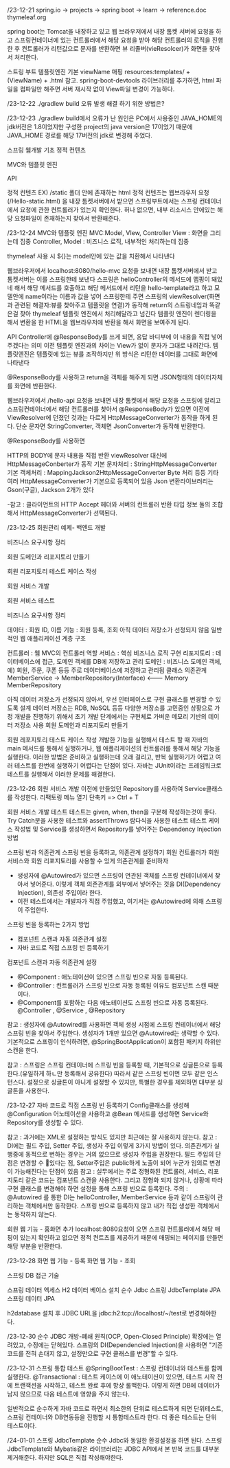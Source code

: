 /23-12-21 spring.io -> projects -> spring boot -> learn -> reference.doc thymeleaf.org

spring boot는 Tomcat을 내장하고 있고 웹 브라우저에서 내장 톰켓 서버에 요청을 하고 스프링컨테이너에 있는 컨트롤러에서 해당 요청을 받아 해당 컨트롤러의 로직을 진행한 후 컨트롤러가 리턴값으로 문자를 반환하면 뷰 리졸버(vieResolcer)가 화면을 찾아서 처리한다.

스트링 부트 템플릿엔진 기본 viewName 매핑
resources:templates/ +(ViewName) + .html
참고. spring-boot-devtools 라이브러리를 추가하면, html 파일을 컴파일만 해주면 서버 재시작 없이 View파일 변경이 가능하다.

/23-12-22 ./gradlew build 오류 발생 해결 하기 위한 방법은?

/23-12-23 ./gradlew build에서 오류가 난 원인은 PC에서 사용중인 JAVA_HOME의 jdk버전은 1.8이었지만 구성한 project의 java version은 17이었기 때문에 JAVA_HOME 경로를 해당 17버전의 jdk로 변경해 주었다.

스프링 웹개발 기초
정적 컨텐츠

MVC와 템플릿 엔진

API

정적 컨텐츠 EX) /static 폴더 안에 존재하는 html 정적 컨텐츠는 웹브라우저 요청 (/Hello-static.html) 을 내장 톰켓서버에서 받으면 스프링부트에서는 스프링 컨테이너에서 요청에 관한 컨트롤러가 있는지 확인한다. 허나 없으면, 내부 리소시스 안에있는 해당 요청파일이 존재하는지 찾아서 반환해준다.

/23-12-24 MVC와 템플릿 엔진 MVC:Model, VIew, Controller View : 화면을 그리는데 집중 Controller, Model : 비즈니스 로직, 내부적인 처리하는데 집중

thymeleaf 사용 시 ${}는 model안에 있는 값을 치환해서 나타낸다

웹브라우저에서 localhost:8080/hello-mvc 요청을 보내면 내장 톰켓서버에서 받고 톰켓서버는 이를 스프링한테 보낸다 스프링은 helloController의 메서드에 맵핑이 돼있네 해서 해당 메서드를 호출하고 해당 메서드에서 리턴을 hello-template라고 하고 모델안에 name이라는 이름과 값을 넣어 스프링한테 주면 스프링의 viewResolver(화면과 관련된 해결자:뷰를 찾아주고 템플릿을 연결)가 동작해 return의 스트링네임과 똑같은걸 찾아 thymeleaf 템플릿 엔진에서 처리해달라고 넘긴다 템플릿 엔진이 렌더링을 해서 변환을 한 HTML을 웹브라우저에 반환을 해서 화면을 보여주게 된다.

API Controller에 @ResponseBody를 쓰게 되면, 응답 바디부에 이 내용을 직접 넣어주겠다는 의미 이전 템플릿 엔진과의 차이는 View가 없이 문자가 그대로 내려간다. 템플릿엔진은 템플릿에 있는 뷰를 조작하지만 위 방식은 리턴한 데이터를 그대로 화면에 나타낸다

@ResponseBody를 사용하고 return을 객체를 해주게 되면 JSON형태의 데이터자체를 화면에 반환한다.

웹브라우저에서 /hello-api 요청을 보내면 내장 톰켓에서 해당 요청을 스프링에 알리고 스프링컨테이너에서 해당 컨트롤러를 찾아서 @ResponseBody가 있으면 이전에 ViewResolver에 던졌던 것과는 다르게 HttpMessageConverter가 동작을 하게 된다. 단순 문자면 StringConverter, 객체면 JsonConverter가 동작해 반환한다.

@ResponseBody를 사용하면

HTTP의 BODY에 문자 내용을 직접 반환
viewResolver 대신에 HttpMessageConberter가 동작
기본 문자처리 : StringHttpMessageConverter
기본 객체처리 : MappingJackson2HttpMessageConverter
Byte 처리 등등 기타 여러 HttpMessageConverter가 기본으로 등록되어 있음
Json 변환라이브러리는 Gson(구글), Jackson 2개가 있다

-참고 : 클라이언트의 HTTP Accept 헤더와 서버의 컨트롤러 반환 타입 정보 둘의 조합해서 HttpMessageConverter가 선택된다.

/23-12-25 회원관리 예제- 백엔드 개발

비즈니스 요구사항 정리

회원 도메인과 리포지토리 만들기

회원 리포지토리 테스트 케이스 작성

회원 서비스 개발

회원 서비스 테스트

비즈니스 요구사항 정리

데이터 : 회원 ID, 이름
기능 : 회원 등록, 조회
아직 데이터 저장소가 선정되지 않음
일반적인 웹 애플리케이션 계층 구조

컨트롤러 : 웹 MVC의 컨트롤러 역할
서비스 : 핵심 비즈니스 로직 구현
리포지토리 : 데이터베이스에 접근, 도메인 객체를 DB에 저장하고 관리
도메인 : 비즈니스 도메인 객체, 예) 회원, 주문, 쿠폰 등등 주로 데이터베이스에 저장하고 관리됨
클래스 의존관계 MemberService -> MemberRepository(Interface) <--- Memory MemberRepository

아직 데이터 저장소가 선정되지 않아서, 우선 인터페이스로 구현 클래스를 변경할 수 있도록 설계
데이터 저장소는 RDB, NoSQL 등등 다양한 저장소를 고민중인 상황으로 가정
개발을 진행하기 위해서 초기 개발 단계에서는 구현체로 가벼운 메모리 기반의 데이터 저장소 사용
회원 도메인과 리포지토리 만들기

회원 레포지토리 테스트 케이스 작성
개발한 기능을 실행해서 테스트 할 때 자바의 main 메서드를 통해서 실행하거나, 웹 애플리케이션의 컨트롤러를 통해서 해당 기능을 실행한다.
이러한 방법은 준비하고 실행하는데 오래 걸리고, 반복 실행하기가 어렵고 여러 테스트를 한번에 실행하기 어렵다는 단점이 있다. 
자바는 JUnit이라는 프레임워크로 테스트를 실행해서 이러한 문제를 해결한다.

/23-12-26
회원 서비스 개발 
이전에 만들었던 Repository를 사용하여 Service클래스를 작성한다.
리팩토링 메뉴 열기 단축키 => Ctrl + T

회원 서비스 개발 테스트
테스트는 given, when, then을 구분해 작성하는것이 좋다.
Try Catch문을 사용한 테스트와 assertThrows 람다식을 사용한 테스트 
테스트 케이스 작성법 및 
Service를 생성하면서 Repository를 넣어주는
Dependency Injection 방법

스프링 빈과 의존관계
스프링 빈을 등록하고, 의존관계 설정하기
회원 컨트롤러가 회원서비스와 회원 리포지토리를 사용할 수 있게 의존관계를 준비하자
- 생성자에 @Autowired가 있으면 스프링이 연관된 객체를 스프링 컨테이너에서 찾아서 넣어준다. 이렇게 객체 의존관계를 외부에서 넣어주는 것을 DI(Dependency Injection), 의존성 주입이라 한다.
- 이전 테스트에서는 개발자가 직접 주입했고, 여기서는 @Autowired에 의해 스프링이 주입한다.

스프링 빈을 등록하는 2가지 방법
- 컴포넌트 스캔과 자동 의존관계 설정
- 자바 코드로 직접 스프링 빈 등록하기

컴포넌트 스캔과 자동 의존관계 설정
- @Component : 애노테이션이 있으면 스프링 빈으로 자동 등록된다.
- @Controller : 컨트롤러가 스프링 빈으로 자동 등록된 이유도 컴포넌트 스캔 때문이다.
- @Component를 포함하는 다음 애노테이션도 스프링 빈으로 자동 등록된다. @Controller , @Service , @Repository

참고 : 생성자에 @Autowired를 사용하면 객체 생성 시점에 스프링 컨테이너에서 해당 스프링 빈을 찾아서 주입한다. 
생성자가 1개만 있으면 @Autowired는 생략할 수 있다.
기본적으로 스프링이 인식하려면, @SpringBootApplication이 포함된 패키지 하위만 스캔을 한다.

참고 : 스프링은 스프링 컨테이너에 스프링 빈을 등록할 때, 기본적으로 싱글톤으로 등록한다.(유일하게 하ㄴ만 등록해서 공유한다)
따라서 같은 스프링 빈이면 모두 같은 인스턴스다. 설정으로 싱글톤이 아니게 설정할 수 있지만, 특별한 경우를 제외하면 대부분 싱글톤을 사용한다.

/23-12-27
자바 코드로 직접 스프링 빈 등록하기
Config클래스를 생성해 @Configuration 어노테이션을 사용하고 @Bean 메서드를 생성하면 Service와 Repository를 생성할 수 있다.

참고 : 과거에는 XML로 설정하는 방식도 있지만 최근에는 잘 사용하지 않는다.
참고 : DI에는 필드 주입, Setter 주입, 생성자 주입 이렇게 3가지 방법이 있다.
의존관계가 실행중에 동적으로 변하는 경우는 거의 없으므로 생성자 주입을 권장한다.
필드 주입의 단점은 변경할 수 있다는 점, Setter주입은 public하게 노출이 되어 누군가 임의로 변경이 가능해진다는 단점이 있음
참고 : 실무에서는 주로 정형화된 컨트롤러, 서비스, 리포지토리 같은 코드는 컴포넌트 스캔을 사용한다.
그리고 정형화 되지 않거나, 상황에 따라 구현 클래스를 변경해야 하면 설정을 통해 스프링 빈으로 등록한다.
주의 : @Autowired 를 통한 DI는 helloController, MemberService 등과 같이 스프링이 관리하는 객체에서만 동작한다.
스프링 빈으로 등록하지 않고 내가 직접 생성한 객체에서는 동작하지 않는다.

회원 웹 기능 - 홈화면 추가
localhost:8080요청이 오면 스프링 컨트롤러에서 해당 매핑이 있는지 확인하고 없으면 정적 컨트츠를 제공하기 때문에 매핑되는 페이지를 만들면 해당 부분을 반환한다.

/23-12-28
화면 웹 기능 - 등록
화면 웹 기능 - 조회

스프링 DB 접근 기술

스프링 데이터 엑세스
H2 데이터 베이스 설치
순수 Jdbc 
스프링 JdbcTemplate
JPA
스프링 데이터 JPA

h2database 설치 후 
JDBC URL을 jdbc:h2:tcp://localhost/~/test로 변경해야한다.

/23-12-30
순수 JDBC
개방-폐쇄 원칙(OCP, Open-Closed Principle)
확장에는 열려있고, 수정에는 닫혀있다.
스프링의 DI(Dependencied Injection)을 사용하면 "기존 코드를 전혀 손대지 않고, 설정만으로 구현 클래스를 변경"할 수 있다.

/23-12-31
스프링 통합 테스트
@SpringBootTest : 스프링 컨테이너와 테스트를 함께 실행한다.
@Transactional : 테스트 케이스에 이 애노테이션이 있으면, 테스트 시작 전에 트랜잭션을 시작하고, 테스트 완료 후에 항상 롤백한다.
이렇게 하면 DB에 데이터가 남지 않으므로 다음 테스트에 영향을 주지 않는다.

일반적으로 순수하게 자바 코드로 하면서 최소한의 단위로 테스트하게 되면 단위테스트, 스프링 컨테이너와 DB연동등을 진행할 시 통합테스트라 한다.
더 좋은 테스트는 단위 테스트이다.

/24-01-01
스프링 JdbcTemplate
순수 Jdbc와 동일한 환경설정을 하면 된다.
스프링 JdbcTemplate와 Mybatis같은 라이브러리는 JDBC API에서 본 반복 코드를 대부분 제거해준다. 하지만 SQL은 직접 작성해야한다.

